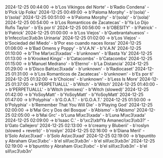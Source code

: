 2024-12-25 00:44:00 -> b'Los Vikingos del Norte' - b'Radio Condena' - b'Pick Up Folks'
2024-12-25 00:49:00 -> b'Paloma Morphy' - b'(sola)' - b'(sola)'
2024-12-25 00:51:00 -> b'Paloma Morphy' - b'(sola)' - b'(sola)'
2024-12-25 00:54:00 -> b'Los Romanticos de Zacatecas' - b'Ya Lo Dijo Rufis Taylor' - b'Es por ti'
2024-12-25 00:56:00 -> b'OBESITY' - b'Patrick' - b'Patrick'
2024-12-25 01:00:00 -> b'Los Viejos' - b'Quebrantahuesos' - b'Infecci\xc3\xb3n Urinaria'
2024-12-25 01:02:00 -> b'Los Viejos' - b'Sociedad del Miedo' - b'Por eso cuando naces lloras'
2024-12-25 01:06:00 -> b'Bad Omens y Poppy' - b'V.A.N' - b'V.A.N'
2024-12-25 01:10:00 -> b'The Mar\xc3\xadas' - b'unknown' - b'Basta Ya'
2024-12-25 01:13:00 -> b'Krooked Kings' - b'Catacombs' - b'Catacombs'
2024-12-25 01:15:00 -> b'Manuel Medrano' - b'Eterno' - b'La Distancia'
2024-12-25 01:29:00 -> b'Disco Bah\xc3\xada' - b'unknown' - b'Radiocaset'
2024-12-25 01:31:00 -> b'Los Romanticos de Zacatecas' - b'unknown' - b'Es por ti'
2024-12-25 01:32:00 -> b'Choices' - b'unknown' - b'Less Is More'
2024-12-25 01:37:00 -> b'PERPETUALLL' - b'Witch' - b'Witch'
2024-12-25 01:40:00 -> b'PERPETUALLL' - b'Witch (remixes)' - b'Witch (slowed)'
2024-12-25 01:42:00 -> b'YoSoyMatt' - b'YoSoyMatt' - b'YoSoyMatt'
2024-12-25 01:47:00 -> b'Polyphia' - b'G.O.A.T.' - b'G.O.A.T.'
2024-12-25 01:50:00 -> b'Polyphia' - b'Remember That You Will Die' - b'Playing God'
2024-12-25 02:00:00 -> b'Mai Grc y Dos del Bosque' - b'Abismo' - b'Abismo'
2024-12-25 02:05:00 -> b'Mai Grc' - b'Luna M\xc3\xada' - b'Luna M\xc3\xada'
2024-12-25 02:09:00 -> b'Isaac C.' - b'\xc2\xbfYa Amaneci\xc3\xb3?' - b'Gato Callejero'
2024-12-25 02:13:00 -> b'creamy y Bluberii' - b'roslyn (slowed + reverb)' - b'roslyn'
2024-12-25 02:16:00 -> b'Diana Meril' - b'Solo As\xc3\xad' - b'Solo As\xc3\xad'
2024-12-25 02:19:00 -> b'bpuntito y Abraham G\xc3\xbc' - b'el sill\xc3\xb3n' - b'el sill\xc3\xb3n'
2024-12-25 02:19:00 -> b'bpuntito y Abraham G\xc3\xbc' - b'el sill\xc3\xb3n' - b'el sill\xc3\xb3n'

